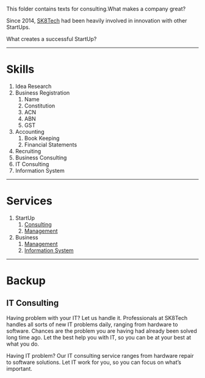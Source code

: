 This folder contains texts for consulting.What makes a company great?

Since 2014, [SK8Tech](https://sk8.tech) had been heavily involved in innovation with other StartUps. 

What creates a successful StartUp?

---

# Skills

1. Idea Research
1. Business Registration
    1. Name
    1. Constitution
    1. ACN
    1. ABN
    1. GST
1. Accounting
    1. Book Keeping
    1. Financial Statements
1. Recruiting
1. Business Consulting
1. IT Consulting
1. Information System 

---

# Services

1. StartUp
    1. [Consulting](startup-consulting.md)
    1. [Management](startup-management.md)
1. Business
    1. [Management](business-management.md)
    1. [Information System](business-information-system.md)

---

# Backup

## IT Consulting

Having problem with your IT? Let us handle it. Professionals at SK8Tech handles all sorts of new IT problems daily, ranging from hardware to software.
Chances are the problem you are having had already been solved long time ago. Let the best help you with IT, so you can be at your best at what you do. 

Having IT problem? Our IT consulting service ranges from hardware repair to software solutions. Let IT work for you, so you can focus on what’s important.





